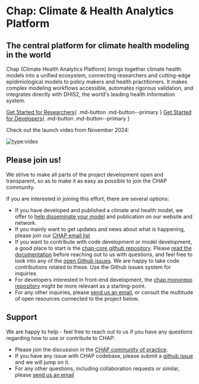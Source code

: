 # Chap: Climate & Health Analytics Platform

## The central platform for climate health modeling in the world

Chap (Climate Health Analytics Platform) brings together climate health models into a unified ecosystem, connecting researchers and cutting-edge epidimiological models to policy makers and health practitioners. It makes complex modeling workflows accessible, automates rigorous validation, and integrates directly with DHIS2, the world's leading health information system.

[Get Started for Researchers](researchers/getting_started.md){ .md-button .md-button--primary }
[Get Started for Developers](researchers/getting_started.md){ .md-button .md-button--primary }

Check out the launch video from November 2024:

![type:video](https://www.youtube.com/embed/NQ37g8YbVyE?si=KOgC4RAJxQZqUEPv)

## Please join us!

We strive to make all parts of the project development open and transparent, so as to make it as easy as possible to join the CHAP community.

If you are interested in joining this effort, there are several options:

- If you have developed and published a climate and health model, we offer to [help disseminate your model](models/contribute_model.md) and publication on our website and network. 
- If you mainly want to get updates and news about what is happening, please join our [CHAP email list](https://sympa.uio.no/hisp.uio.no/subscribe/chap-updates)
- If you want to contribute with code development or model development, a good place to start is the [chap-core github repository](https://github.com/dhis2-chap/chap-core). Please [read the documentation](https://dhis2-chap.github.io/chap-core/) before reaching out to us with questions, and feel free to look into any of the [open Github issues](https://github.com/orgs/dhis2-chap/projects/4/views/3). We are happy to take code contributions related to these. Use the Github issues system for inquiries. 
- For developers interested in front-end development, the [chap monorepo repository](https://github.com/dhis2-chap/chap-frontend-monorepo) might be more relevant as a starting-point.
- For any other inquiries, please [send us an email](mailto:chap@dhis2.org), or consult the multitude of open resources connected to the project below.

## Support

We are happy to help - feel free to reach out to us if you have any questions regarding how to use or contribute to CHAP:

- Please join the discussion in the [CHAP community of practice](https://community.dhis2.org/c/development/chap/84).
- If you have any issue with CHAP codebase, please submit a [github issue](https://github.com/dhis2-chap/chap-core/issues) and we will jump on it.
- For any other questions, including collaboration requests or similar, please [send us an email](mailto:chap@dhis2.org) 
